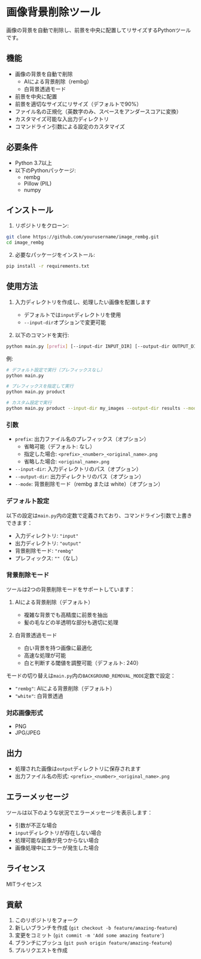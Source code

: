 # 画像背景削除ツール

画像の背景を自動で削除し、前景を中央に配置してリサイズするPythonツールです。

## 機能

- 画像の背景を自動で削除
  - AIによる背景削除（rembg）
  - 白背景透過モード
- 前景を中央に配置
- 前景を適切なサイズにリサイズ（デフォルトで90%）
- ファイル名の正規化（英数字のみ、スペースをアンダースコアに変換）
- カスタマイズ可能な入出力ディレクトリ
- コマンドライン引数による設定のカスタマイズ

## 必要条件

- Python 3.7以上
- 以下のPythonパッケージ:
  - rembg
  - Pillow (PIL)
  - numpy

## インストール

1. リポジトリをクローン:
```bash
git clone https://github.com/yourusername/image_rembg.git
cd image_rembg
```

2. 必要なパッケージをインストール:
```bash
pip install -r requirements.txt
```

## 使用方法

1. 入力ディレクトリを作成し、処理したい画像を配置します
   - デフォルトでは`input`ディレクトリを使用
   - `--input-dir`オプションで変更可能

2. 以下のコマンドを実行:
```bash
python main.py [prefix] [--input-dir INPUT_DIR] [--output-dir OUTPUT_DIR] [--mode {rembg,white}]
```

例:
```bash
# デフォルト設定で実行（プレフィックスなし）
python main.py

# プレフィックスを指定して実行
python main.py product

# カスタム設定で実行
python main.py product --input-dir my_images --output-dir results --mode white
```

### 引数

- `prefix`: 出力ファイル名のプレフィックス（オプション）
  - 省略可能（デフォルト: なし）
  - 指定した場合: `<prefix>_<number>_<original_name>.png`
  - 省略した場合: `<original_name>.png`
- `--input-dir`: 入力ディレクトリのパス（オプション）
- `--output-dir`: 出力ディレクトリのパス（オプション）
- `--mode`: 背景削除モード（rembg または white）（オプション）

### デフォルト設定

以下の設定は`main.py`内の定数で定義されており、コマンドライン引数で上書きできます：

- 入力ディレクトリ: `"input"`
- 出力ディレクトリ: `"output"`
- 背景削除モード: `"rembg"`
- プレフィックス: `""`（なし）

### 背景削除モード

ツールは2つの背景削除モードをサポートしています：

1. AIによる背景削除（デフォルト）
   - 複雑な背景でも高精度に前景を抽出
   - 髪の毛などの半透明な部分も適切に処理

2. 白背景透過モード
   - 白い背景を持つ画像に最適化
   - 高速な処理が可能
   - 白と判断する閾値を調整可能（デフォルト: 240）

モードの切り替えは`main.py`内の`BACKGROUND_REMOVAL_MODE`定数で設定：
- `"rembg"`: AIによる背景削除（デフォルト）
- `"white"`: 白背景透過

### 対応画像形式

- PNG
- JPG/JPEG

## 出力

- 処理された画像は`output`ディレクトリに保存されます
- 出力ファイル名の形式: `<prefix>_<number>_<original_name>.png`

## エラーメッセージ

ツールは以下のような状況でエラーメッセージを表示します：

- 引数が不正な場合
- `input`ディレクトリが存在しない場合
- 処理可能な画像が見つからない場合
- 画像処理中にエラーが発生した場合

## ライセンス

MITライセンス

## 貢献

1. このリポジトリをフォーク
2. 新しいブランチを作成 (`git checkout -b feature/amazing-feature`)
3. 変更をコミット (`git commit -m 'Add some amazing feature'`)
4. ブランチにプッシュ (`git push origin feature/amazing-feature`)
5. プルリクエストを作成 